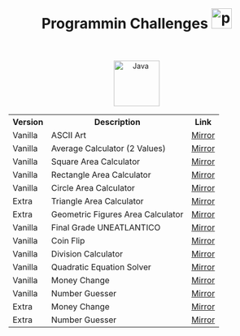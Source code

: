 <header>
  <h1 align="center" style="margin: 0;">
    Programmin Challenges
    <img width="40px" alt="programmer" src="https://cdn-icons-png.flaticon.com/512/6062/6062646.png"/>
  </h1>
</header>

<body>

  <div align="center"><img width="90px" alt="Java" src="https://custom-icon-badges.demolab.com/badge/Java-007396.svg?logo=java&logoColor=white"/>
  
  <br>

  <table align="center">
    <tr>  
      <th style="text-align: center;">Version</td>
      <th style="text-align: center;">Description</td>
      <th style="text-align: center;">Link</td>
    </tr>
    <tr>  
      <td>Vanilla</td>
      <td>ASCII Art</td>
      <td><a href=" https://github.com/AndrextA/prg1-22-23/blob/main/retos/entregas/andr%C3%A9sAlarc%C3%B3n/ASCIIArt/src/ArtASCII.java">Mirror</a></td>
    </tr>
    <tr>  
      <td>Vanilla</td>
      <td>Average Calculator (2 Values)</td>
      <td><a href="https://github.com/AndrextA/prg1-22-23/blob/main/retos/entregas/andr%C3%A9sAlarc%C3%B3n/AverageCalculator/src/AverageCalculator.java">Mirror</a></td>
    </tr>
    <tr>  
      <td>Vanilla</td>
      <td>Square Area Calculator</td>
      <td><a href="https://github.com/AndrextA/prg1-22-23/blob/main/retos/entregas/andr%C3%A9sAlarc%C3%B3n/AreaCalculator/src/AreaSquare.java">Mirror</a></td>
    </tr>
    <tr>  
      <td>Vanilla</td>
      <td>Rectangle Area Calculator</td>
      <td><a href="https://github.com/AndrextA/prg1-22-23/blob/main/retos/entregas/andr%C3%A9sAlarc%C3%B3n/AreaCalculator/src/AreaRectangle.java">Mirror</a></td>
    </tr>
    <tr>  
      <td>Vanilla</td>
      <td>Circle Area Calculator</td>
      <td><a href="https://github.com/AndrextA/prg1-22-23/blob/main/retos/entregas/andr%C3%A9sAlarc%C3%B3n/AreaCalculator/src/AreaCircle.java">Mirror</a></td>
    </tr>
    <tr>  
      <td>Extra</td>
      <td>Triangle Area Calculator</td>
      <td><a href="https://github.com/AndrextA/prg1-22-23/blob/main/retos/entregas/andr%C3%A9sAlarc%C3%B3n/AreaCalculator/src/AreaTriangle.java">Mirror</a></td>
    </tr>
    <tr>  
      <td>Extra</td>
      <td>Geometric Figures Area Calculator</td>
      <td><a href="https://github.com/AndrextA/prg1-22-23/blob/main/retos/entregas/andr%C3%A9sAlarc%C3%B3n/AreaCalculator/src/GeometicAreaCalculator.java">Mirror</a></td>
    </tr>
    <tr>  
      <td>Vanilla</td>
      <td>Final Grade UNEATLANTICO</td>
      <td><a href="https://github.com/AndrextA/prg1-22-23/blob/main/retos/entregas/andr%C3%A9sAlarc%C3%B3n/AverageCalculator/src/FinalGradeCalculator.java">Mirror</a></td>
    </tr>
    <tr>  
      <td>Vanilla</td>
      <td>Coin Flip</td>
      <td><a href="https://github.com/AndrextA/prg1-22-23/blob/main/retos/entregas/andr%C3%A9sAlarc%C3%B3n/CoinFlip/src/CoinFlip.java">Mirror</a></td>
    </tr>
    <tr>  
      <td>Vanilla</td>
      <td>Division Calculator</td>
      <td><a href="https://github.com/AndrextA/prg1-22-23/blob/main/retos/entregas/andr%C3%A9sAlarc%C3%B3n/RestrictedDivision/src/RestrictedDivison.java">Mirror</a></td>
    </tr>
    <tr>  
      <td>Vanilla</td>
      <td>Quadratic Equation Solver</td>
      <td><a href="https://github.com/AndrextA/prg1-22-23/blob/main/retos/entregas/andr%C3%A9sAlarc%C3%B3n/QuadraticEquationSolver/src/QuadraticEquationSolver.java">Mirror</a></td>
    </tr>
    <tr>  
      <td>Vanilla</td>
      <td>Money Change</td>
      <td><a href="https://github.com/AndrextA/prg1-22-23/blob/main/retos/entregas/andr%C3%A9sAlarc%C3%B3n/MoneyChange/src/MoneyChange.java">Mirror</a></td>
    </tr>
    <tr>  
      <td>Vanilla</td>
      <td>Number Guesser</td>
      <td><a href="https://github.com/AndrextA/prg1-22-23/blob/main/retos/entregas/andr%C3%A9sAlarc%C3%B3n/NumberGuesser/src/NumberGuesser.java">Mirror</a></td>
    </tr>
    <tr>  
      <td>Extra</td>
      <td>Money Change</td>
      <td><a href="#">Mirror</a></td>
    </tr>
    <tr>  
      <td>Extra</td>
      <td>Number Guesser</td>
      <td><a href="#">Mirror</a></td>
    </tr>
    
  </table>

</body>
